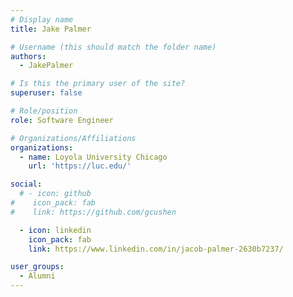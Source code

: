 ```yaml
---
# Display name
title: Jake Palmer

# Username (this should match the folder name)
authors:
  - JakePalmer

# Is this the primary user of the site?
superuser: false

# Role/position
role: Software Engineer

# Organizations/Affiliations
organizations:
  - name: Loyola University Chicago
    url: 'https://luc.edu/'

social:
  # - icon: github
#    icon_pack: fab
#    link: https://github.com/gcushen

  - icon: linkedin
    icon_pack: fab
    link: https://www.linkedin.com/in/jacob-palmer-2630b7237/

user_groups:
  - Alumni
---
```

